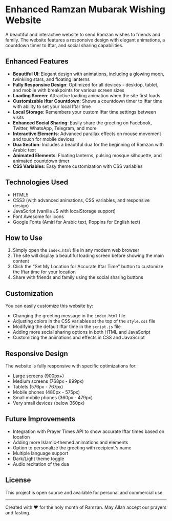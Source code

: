 # Enhanced Ramzan Mubarak Wishing Website

A beautiful and interactive website to send Ramzan wishes to friends and family. The website features a responsive design with elegant animations, a countdown timer to Iftar, and social sharing capabilities.

## Enhanced Features

- **Beautiful UI**: Elegant design with animations, including a glowing moon, twinkling stars, and floating lanterns
- **Fully Responsive Design**: Optimized for all devices - desktop, tablet, and mobile with breakpoints for various screen sizes
- **Loading Screen**: Attractive loading animation when the site first loads
- **Customizable Iftar Countdown**: Shows a countdown timer to Iftar time with ability to set your local Iftar time
- **Local Storage**: Remembers your custom Iftar time settings between visits
- **Enhanced Social Sharing**: Easily share the greeting on Facebook, Twitter, WhatsApp, Telegram, and more
- **Interactive Elements**: Advanced parallax effects on mouse movement and touch for mobile devices
- **Dua Section**: Includes a beautiful dua for the beginning of Ramzan with Arabic text
- **Animated Elements**: Floating lanterns, pulsing mosque silhouette, and animated countdown timer
- **CSS Variables**: Easy theme customization with CSS variables

## Technologies Used

- HTML5
- CSS3 (with advanced animations, CSS variables, and responsive design)
- JavaScript (vanilla JS with localStorage support)
- Font Awesome for icons
- Google Fonts (Amiri for Arabic text, Poppins for English text)

## How to Use

1. Simply open the `index.html` file in any modern web browser
2. The site will display a beautiful loading screen before showing the main content
3. Click the "Set My Location for Accurate Iftar Time" button to customize the Iftar time for your location
4. Share with friends and family using the social sharing buttons

## Customization

You can easily customize this website by:

- Changing the greeting message in the `index.html` file
- Adjusting colors in the CSS variables at the top of the `style.css` file
- Modifying the default Iftar time in the `script.js` file
- Adding more social sharing options in both HTML and JavaScript
- Customizing the animations and effects in CSS and JavaScript

## Responsive Design

The website is fully responsive with specific optimizations for:
- Large screens (900px+)
- Medium screens (768px - 899px)
- Tablets (576px - 767px)
- Mobile phones (480px - 575px)
- Small mobile phones (360px - 479px)
- Very small devices (below 360px)

## Future Improvements

- Integration with Prayer Times API to show accurate Iftar times based on location
- Adding more Islamic-themed animations and elements
- Option to personalize the greeting with recipient's name
- Multiple language support
- Dark/Light theme toggle
- Audio recitation of the dua

## License

This project is open source and available for personal and commercial use.

---

Created with ❤️ for the holy month of Ramzan. May Allah accept our prayers and fasting. 